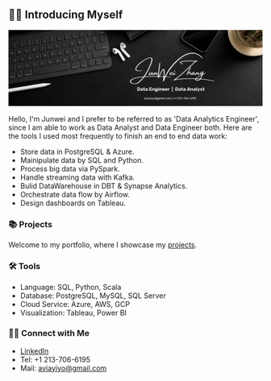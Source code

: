 ## 🙋‍♂️ Introducing Myself

![LinkedIn Banner](New_Banner.png)

Hello, I'm Junwei and I prefer to be referred to as 'Data Analytics Engineer', since I am able to work as Data Analyst and Data Engineer both.
Here are the tools I used most frequently to finish an end to end data work:
- Store data in PostgreSQL & Azure.
- Mainipulate data by SQL and Python.
- Process big data via PySpark.
- Handle streaming data with Kafka.
- Bulid DataWarehouse in DBT & Synapse Analytics.
- Orchestrate data flow by Airflow.
- Design dashboards on Tableau.

### 📚 Projects

Welcome to my portfolio, where I showcase my [projects](https://github.com/katiehuangx/Portfolio-Guide/blob/main/README.md).

### 🛠️ Tools

- Language: SQL, Python, Scala
- Database: PostgreSQL, MySQL, SQL Server
- Cloud Service: Azure, AWS, GCP
- Visualization: Tableau, Power BI

### 👋🏻 Connect with Me

- [LinkedIn](https://www.linkedin.com/in/junwz/)
- Tel: +1 213-706-6195
- Mail: ayiayiyo@gmail.com
